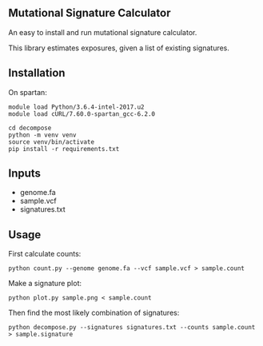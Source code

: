 
## Mutational Signature Calculator
An easy to install and run mutational signature calculator.

This library estimates exposures, given a list of existing signatures.

## Installation

On spartan:
```
module load Python/3.6.4-intel-2017.u2
module load cURL/7.60.0-spartan_gcc-6.2.0
```

```
cd decompose
python -m venv venv
source venv/bin/activate
pip install -r requirements.txt
```

## Inputs
* genome.fa
* sample.vcf
* signatures.txt

## Usage
First calculate counts:
```
python count.py --genome genome.fa --vcf sample.vcf > sample.count
```

Make a signature plot:
```
python plot.py sample.png < sample.count
```

Then find the most likely combination of signatures:
```
python decompose.py --signatures signatures.txt --counts sample.count > sample.signature
```
